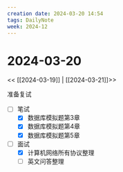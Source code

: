 ```yaml
---
creation date: 2024-03-20 14:54
tags: DailyNote
week: 2024-12
---
```


# 2024-03-20

<< [[2024-03-19]] | [[2024-03-21]]>>


准备复试
- [ ] 笔试
	- [x] 数据库模拟题第3章
	- [x] 数据库模拟题第4章
	- [x] 数据库模拟题第5章
- [ ] 面试
	- [x] 计算机网络所有协议整理
	- [ ] 英文问答整理